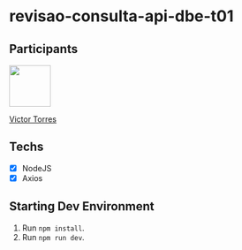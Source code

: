 # revisao-consulta-api-dbe-t01

## Participants

[<img src="https://avatars3.githubusercontent.com/u/40577101?s=460&v=4" width="75px;"/>](https://github.com/vtorres96)

[Victor Torres](https://github.com/vtorres96)

## Techs

- [x] NodeJS
- [x] Axios

## Starting Dev Environment
1. Run `npm install`.<br/>
2. Run `npm run dev`.<br/>
